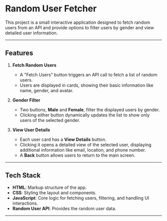 # Random User Fetcher

This project is a small interactive application designed to fetch random users from an API and provide options to filter users by gender and view detailed user information.

---

## Features

1. **Fetch Random Users**  
   - A "Fetch Users" button triggers an API call to fetch a list of random users.  
   - Users are displayed in cards, showing their basic information like name, gender, and avatar.

2. **Gender Filter**  
   - Two buttons, **Male** and **Female**, filter the displayed users by gender.  
   - Clicking either button dynamically updates the list to show only users of the selected gender.

3. **View User Details**  
   - Each user card has a **View Details** button.  
   - Clicking it opens a detailed view of the selected user, displaying additional information like email, location, and phone number.  
   - A **Back** button allows users to return to the main screen.

---

## Tech Stack

- **HTML**: Markup structure of the app.  
- **CSS**: Styling the layout and components.  
- **JavaScript**: Core logic for fetching users, filtering, and handling UI interactions.  
- **Random User API**: Provides the random user data.  

---
